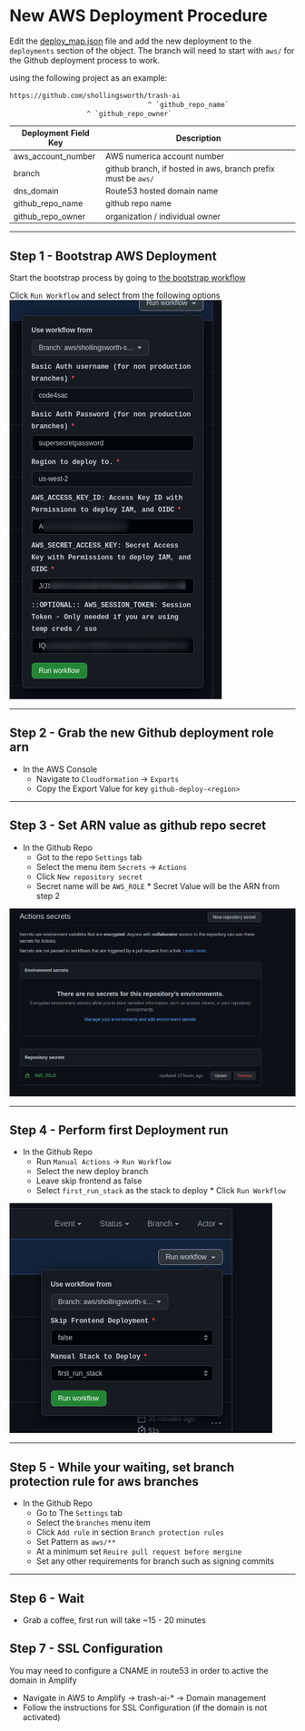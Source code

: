 # New AWS Deployment Procedure

Edit the [deploy_map.json](../deploy_map.json) file and add the new deployment to the `deployments` section of the object.
The branch will need to start with `aws/` for the Github deployment process to
work.

using the following project as an example:

```
https://github.com/shollingsworth/trash-ai
                                  ^ `github_repo_name`
                   ^ `github_repo_owner`
```

| Deployment Field Key | Description                                                   |
| -------------------- | ------------------------------------------------------------- |
| aws_account_number   | AWS numerica account number                                   |
| branch               | github branch, if hosted in aws, branch prefix must be `aws/` |
| dns_domain           | Route53 hosted domain name                                    |
| github_repo_name     | github repo name                                              |
| github_repo_owner    | organization / individual owner                               |

---

## Step 1 - Bootstrap AWS Deployment

Start the bootstrap process by going to [the bootstrap workflow](/actions/workflows/bootstrap.yml)

Click `Run Workflow` and select from the following options
![Boostrap Screenshot](./aws_bootstrap.png)

---

## Step 2 - Grab the new Github deployment role arn

-   In the AWS Console
    -   Navigate to `Cloudformation` -> `Exports`
    -   Copy the Export Value for key `github-deploy-<region>`

---

## Step 3 - Set ARN value as github repo secret

-   In the Github Repo
    -   Got to the repo `Settings` tab
    -   Select the menu item `Secrets` -> `Actions`
    -   Click `New repository secret`
    -   Secret name will be `AWS_ROLE` \* Secret Value will be the ARN from step 2

![Secret Setup](./role_secret.png)

---

## Step 4 - Perform first Deployment run

-   In the Github Repo
    -   Run `Manual Actions` -> `Run Workflow`
    -   Select the new deploy branch
    -   Leave skip frontend as false
    -   Select `first_run_stack` as the stack to deploy \* Click `Run Workflow`

![First Run Action](./first_run.png)

---

## Step 5 - While your waiting, set branch protection rule for aws branches

-   In the Github Repo
    -   Go to The `Settings` tab
    -   Select the `branches` menu item
    -   Click `Add rule` in section `Branch protection rules`
    -   Set Pattern as `aws/**`
    -   At a minimum set `Reuire pull request before mergine`
    -   Set any other requirements for branch such as signing commits

---

## Step 6 - Wait

-   Grab a coffee, first run will take ~15 - 20 minutes

## Step 7 - SSL Configuration

You may need to configure a CNAME in route53 in order to active the domain in Amplify

-   Navigate in AWS to Amplify -> trash-ai-* -> Domain management
-   Follow the instructions for SSL Configuration (if the domain is not activated)
